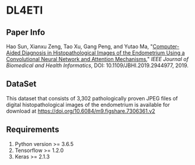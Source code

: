 # DL4ETI

## Paper Info

Hao Sun, Xianxu Zeng, Tao Xu, Gang Peng, and Yutao Ma, "[Computer-Aided Diagnosis in Histopathological Images of the Endometrium Using a Convolutional Neural Network and Attention Mechanisms](https://ieeexplore.ieee.org/document/8854180)," _IEEE Journal of Biomedical and Health Informatics_, DOI: 10.1109/JBHI.2019.2944977, 2019.

## DataSet

This dataset that consists of 3,302 pathologically proven JPEG files of digital histopathological images of the endometrium is available for download at https://doi.org/10.6084/m9.figshare.7306361.v2

## Requirements

1. Python version >= 3.6.5
2. Tensorflow >= 1.2.0
3. Keras >= 2.1.3
